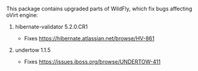 This package contains upgraded parts of WildFly, which fix bugs
affecting oVirt engine:

1. hibernate-validator 5.2.0.CR1
     - Fixes https://hibernate.atlassian.net/browse/HV-861

2. undertow 1.1.5
     - Fixes https://issues.jboss.org/browse/UNDERTOW-411

